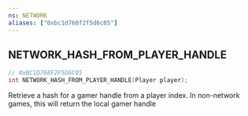 ```yaml
---
ns: NETWORK
aliases: ["0xbc1d768f2f5d6c05"]
---
```

## NETWORK_HASH_FROM_PLAYER_HANDLE

```c
// 0xBC1D768F2F5D6C05
int NETWORK_HASH_FROM_PLAYER_HANDLE(Player player);
```

Retrieve a hash for a gamer handle from a player index. In non-network games, this will return the local gamer handle

